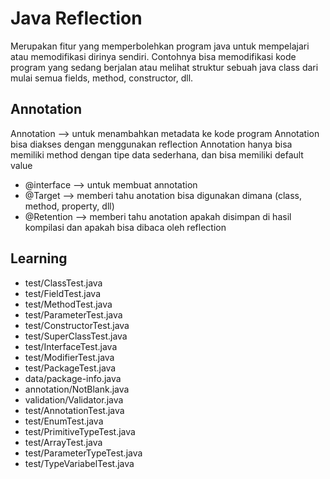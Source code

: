 # Java Reflection
Merupakan fitur yang memperbolehkan program java untuk mempelajari atau memodifikasi dirinya sendiri.
Contohnya bisa memodifikasi kode program yang sedang berjalan atau melihat struktur sebuah java class dari mulai semua fields, method, constructor, dll.

## Annotation
Annotation --> untuk menambahkan metadata ke kode program
Annotation bisa diakses dengan menggunakan reflection
Annotation hanya bisa memiliki method dengan tipe data sederhana, dan bisa memiliki default value
- @interface --> untuk membuat annotation
- @Target --> memberi tahu anotation bisa digunakan dimana (class, method, property, dll)
- @Retention --> memberi tahu anotation apakah disimpan di hasil kompilasi dan apakah bisa dibaca oleh reflection

## Learning
- test/ClassTest.java
- test/FieldTest.java
- test/MethodTest.java
- test/ParameterTest.java
- test/ConstructorTest.java
- test/SuperClassTest.java
- test/InterfaceTest.java
- test/ModifierTest.java
- test/PackageTest.java
- data/package-info.java
- annotation/NotBlank.java
- validation/Validator.java
- test/AnnotationTest.java
- test/EnumTest.java
- test/PrimitiveTypeTest.java
- test/ArrayTest.java
- test/ParameterTypeTest.java
- test/TypeVariabelTest.java